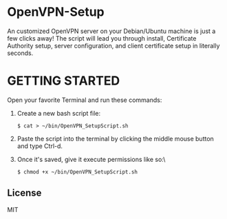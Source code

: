 # OpenVPN-Setup

An customized OpenVPN server on your Debian/Ubuntu machine is just a few clicks away! The script will lead you through install, Certificate Authority setup, server configuration, and client certificate setup in literally seconds.

GETTING STARTED
===============

Open your favorite Terminal and run these commands:

1. Create a new bash script file:

    ```
    $ cat > ~/bin/OpenVPN_SetupScript.sh
    ```
    
2. Paste the script into the terminal by clicking the middle mouse button and type Ctrl-d.
3. Once it's saved, give it execute permissions like so:\

    ```
    $ chmod +x ~/bin/OpenVPN_SetupScript.sh
    ```

License
----

MIT
